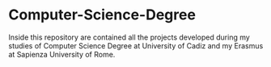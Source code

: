 # Computer-Science-Degree
Inside this repository are contained all the projects developed during my studies of Computer Science Degree at University of Cadiz and my Erasmus at Sapienza University of Rome.
